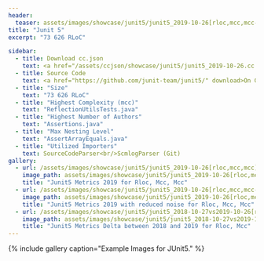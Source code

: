 ```yaml
---
header:
  teaser: assets/images/showcase/junit5/junit5_2019-10-26[rloc,mcc,mcc-white].png
title: "Junit 5"
excerpt: "73 626 RLoC"

sidebar:
  - title: Download cc.json
    text: <a href="/assets/ccjson/showcase/junit5/junit5_2019-10-26.cc.json" download>Code at 2019-10-26</a><br/><a href="/assets/ccjson/showcase/junit5/junit5_2018-10-27.cc.json" download>Code at 2018-10-27</a>
  - title: Source Code
    text: <a href="https://github.com/junit-team/junit5/" download>On Github</a>
  - title: "Size"
    text: "73 626 RLoC"
  - title: "Highest Complexity (mcc)"
    text: "ReflectionUtilsTests.java"
  - title: "Highest Number of Authors"
    text: "Assertions.java"
  - title: "Max Nesting Level"
    text: "AssertArrayEquals.java"
  - title: "Utilized Importers"
    text: SourceCodeParser<br/>ScmlogParser (Git)
gallery:
  - url: /assets/images/showcase/junit5/junit5_2019-10-26[rloc,mcc,mcc].png
    image_path: assets/images/showcase/junit5/junit5_2019-10-26[rloc,mcc,mcc].png
    title: "Junit5 Metrics 2019 for Rloc, Mcc, Mcc"
  - url: /assets/images/showcase/junit5/junit5_2019-10-26[rloc,mcc,mcc-white].png
    image_path: assets/images/showcase/junit5/junit5_2019-10-26[rloc,mcc,mcc-white].png
    title: "Junit5 Metrics 2019 with reduced noise for Rloc, Mcc, Mcc"
  - url: /assets/images/showcase/junit5/junit5_2018-10-27vs2019-10-26[rloc,mcc,mcc].png
    image_path: assets/images/showcase/junit5/junit5_2018-10-27vs2019-10-26[rloc,mcc,mcc].png
    title: "Junit5 Metrics Delta between 2018 and 2019 for Rloc, Mcc"
---
```


{% include gallery caption="Example Images for JUnit5." %}
